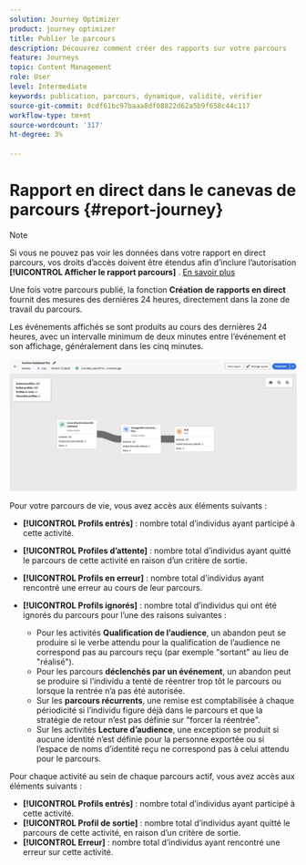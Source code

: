 ```yaml
---
solution: Journey Optimizer
product: journey optimizer
title: Publier le parcours
description: Découvrez comment créer des rapports sur votre parcours
feature: Journeys
topic: Content Management
role: User
level: Intermediate
keywords: publication, parcours, dynamique, validité, vérifier
source-git-commit: 0cdf61bc97baaa8df08822d62a5b9f658c44c117
workflow-type: tm+mt
source-wordcount: '317'
ht-degree: 3%

---
```


# Rapport en direct dans le canevas de parcours {#report-journey}

>[!NOTE]
>
>Si vous ne pouvez pas voir les données dans votre rapport en direct parcours, vos droits d’accès doivent être étendus afin d’inclure l’autorisation **[!UICONTROL Afficher le rapport parcours]** . [En savoir plus](../administration/permissions.md)

Une fois votre parcours publié, la fonction **Création de rapports en direct** fournit des mesures des dernières 24 heures, directement dans la zone de travail du parcours.

Les événements affichés se sont produits au cours des dernières 24 heures, avec un intervalle minimum de deux minutes entre l’événement et son affichage, généralement dans les cinq minutes.

![](assets/journey_live_report.png)

Pour votre parcours de vie, vous avez accès aux éléments suivants :

* **[!UICONTROL Profils entrés]** : nombre total d’individus ayant participé à cette activité.
* **[!UICONTROL Profiles d’attente]** : nombre total d’individus ayant quitté le parcours de cette activité en raison d’un critère de sortie.
* **[!UICONTROL Profils en erreur]** : nombre total d&#39;individus ayant rencontré une erreur au cours de leur parcours.
* **[!UICONTROL Profils ignorés]** : nombre total d’individus qui ont été ignorés du parcours pour l’une des raisons suivantes :

   * Pour les activités **Qualification de l’audience**, un abandon peut se produire si le verbe attendu pour la qualification de l’audience ne correspond pas au parcours reçu (par exemple &quot;sortant&quot; au lieu de &quot;réalisé&quot;).
   * Pour les parcours **déclenchés par un événement**, un abandon peut se produire si l’individu a tenté de réentrer trop tôt le parcours ou lorsque la rentrée n’a pas été autorisée.
   * Sur les **parcours récurrents**, une remise est comptabilisée à chaque périodicité si l’individu figure déjà dans le parcours et que la stratégie de retour n’est pas définie sur &quot;forcer la réentrée&quot;.
   * Sur les activités **Lecture d’audience**, une exception se produit si aucune identité n’est définie pour la personne exportée ou si l’espace de noms d’identité reçu ne correspond pas à celui attendu pour le parcours.

Pour chaque activité au sein de chaque parcours actif, vous avez accès aux éléments suivants :

* **[!UICONTROL Profils entrés]** : nombre total d’individus ayant participé à cette activité.
* **[!UICONTROL Profil de sortie]** : nombre total d’individus ayant quitté le parcours de cette activité, en raison d’un critère de sortie.
* **[!UICONTROL Erreur]** : nombre total d’individus ayant rencontré une erreur sur cette activité.

